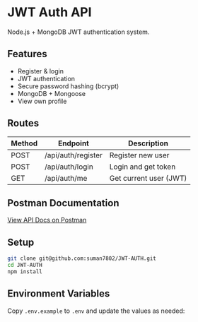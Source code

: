 # JWT Auth API

Node.js + MongoDB JWT authentication system.

## Features

- Register & login
- JWT authentication
- Secure password hashing (bcrypt)
- MongoDB + Mongoose
- View own profile

## Routes

| Method | Endpoint           | Description            |
| ------ | ------------------ | ---------------------- |
| POST   | /api/auth/register | Register new user      |
| POST   | /api/auth/login    | Login and get token    |
| GET    | /api/auth/me       | Get current user (JWT) |

## Postman Documentation

[View API Docs on Postman](https://documenter.getpostman.com/view/46183183/2sB2xEAU3W)

## Setup

```bash
git clone git@github.com:suman7802/JWT-AUTH.git
cd JWT-AUTH
npm install
```

## Environment Variables

Copy `.env.example` to `.env` and update the values as needed:
